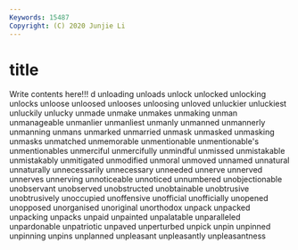 ```yaml
---
Keywords: 15487
Copyright: (C) 2020 Junjie Li
---
```


# title

Write contents here!!!
d 
unloading 
unloads 
unlock
unlocked 
unlocking 
unlocks 
unloose 
unloosed 
unlooses 
unloosing 
unloved 
unluckier 
unluckiest
unluckily 
unlucky 
unmade 
unmake 
unmakes 
unmaking 
unman 
unmanageable 
unmanlier 
unmanliest
unmanly 
unmanned 
unmannerly 
unmanning 
unmans 
unmarked 
unmarried 
unmask 
unmasked 
unmasking
unmasks 
unmatched 
unmemorable 
unmentionable 
unmentionable's 
unmentionables 
unmerciful 
unmercifully 
unmindful 
unmissed
unmistakable 
unmistakably 
unmitigated 
unmodified 
unmoral 
unmoved 
unnamed 
unnatural 
unnaturally 
unnecessarily
unnecessary 
unneeded 
unnerve 
unnerved 
unnerves 
unnerving 
unnoticeable 
unnoticed 
unnumbered 
unobjectionable
unobservant 
unobserved 
unobstructed 
unobtainable 
unobtrusive 
unobtrusively 
unoccupied 
unoffensive 
unofficial 
unofficially
unopened 
unopposed 
unorganised 
unoriginal 
unorthodox 
unpack 
unpacked 
unpacking 
unpacks 
unpaid
unpainted 
unpalatable 
unparalleled 
unpardonable 
unpatriotic 
unpaved 
unperturbed 
unpick 
unpin 
unpinned
unpinning 
unpins 
unplanned 
unpleasant 
unpleasantly 
unpleasantness 
